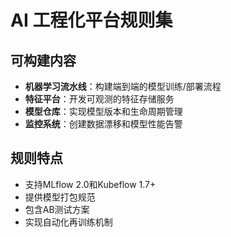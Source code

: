# AI 工程化平台规则集

## 可构建内容

* **机器学习流水线**：构建端到端的模型训练/部署流程
* **特征平台**：开发可观测的特征存储服务
* **模型仓库**：实现模型版本和生命周期管理
* **监控系统**：创建数据漂移和模型性能告警

## 规则特点

- 支持MLflow 2.0和Kubeflow 1.7+
- 提供模型打包规范
- 包含AB测试方案
- 实现自动化再训练机制
